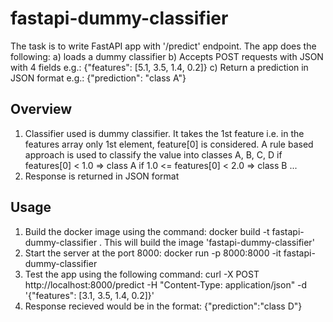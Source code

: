 # fastapi-dummy-classifier
The task is to write FastAPI app with '/predict' endpoint. The app does the following:
a) loads a dummy classifier
b) Accepts POST requests with JSON with 4 fields e.g.: {"features": [5.1, 3.5, 1.4, 0.2]}
c) Return a prediction in JSON format e.g.: {"prediction": "class A"}

## Overview
1. Classifier used is dummy classifier. It takes the 1st feature i.e. in the features array only 1st element, feature[0]
   is considered. A rule based approach is used to classify the value into classes A, B, C, D
   if features[0] < 1.0 => class A
   if 1.0 <= features[0] < 2.0 => class B
   ...
3. Response is returned in JSON format

## Usage
1. Build the docker image using the command:
   docker build -t fastapi-dummy-classifier .
   This will build the image 'fastapi-dummy-classifier'
3. Start the server at the port 8000:
   docker run -p 8000:8000 -it fastapi-dummy-classifier
5. Test the app using the following command:
   curl -X POST http://localhost:8000/predict -H "Content-Type: application/json" -d '{"features": [3.1, 3.5, 1.4, 0.2]}'
7. Response recieved would be in the format:
   {"prediction":"class D"}
